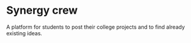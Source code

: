 # Synergy crew
A platform for students to post their college projects and to find already existing ideas.
